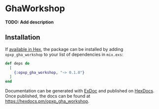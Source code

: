 # GhaWorkshop

**TODO: Add description**

## Installation

If [available in Hex](https://hex.pm/docs/publish), the package can be installed
by adding `opxp_gha_workshop` to your list of dependencies in `mix.exs`:

```elixir
def deps do
  [
    {:opxp_gha_workshop, "~> 0.1.0"}
  ]
end
```

Documentation can be generated with [ExDoc](https://github.com/elixir-lang/ex_doc)
and published on [HexDocs](https://hexdocs.pm). Once published, the docs can
be found at <https://hexdocs.pm/opxp_gha_workshop>.

